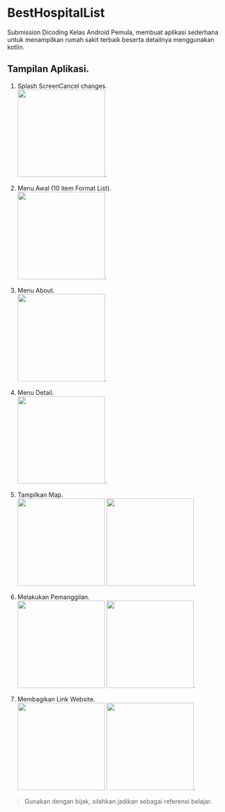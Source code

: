 # BestHospitalList
Submission Dicoding Kelas Android Pemula, membuat aplikasi sederhana untuk menampilkan rumah sakit terbaik beserta detailnya menggunakan kotlin. 

## Tampilan Aplikasi. 
1. Splash ScreenCancel changes.  
    <img width="200" src="https://user-images.githubusercontent.com/65103585/118408238-44888480-b6b7-11eb-96cd-9add089cc4c3.jpeg">. 

2. Menu Awal (10 item Format List).  
    <img width="200" src="https://user-images.githubusercontent.com/65103585/118408264-67b33400-b6b7-11eb-9ea2-928ee3a70468.jpeg">. 
3. Menu About.  
    <img width="200" src="https://user-images.githubusercontent.com/65103585/118408291-8a454d00-b6b7-11eb-9a42-4ee5f09efb67.jpeg">. 
4. Menu Detail.  
    <img width="200" src="https://user-images.githubusercontent.com/65103585/118408297-93361e80-b6b7-11eb-9e59-ddc10fe79bf8.jpeg">. 
6. Tampilkan Map.  
    <img width="200" src="https://user-images.githubusercontent.com/65103585/118408334-c11b6300-b6b7-11eb-9fa7-bebd50584bce.jpeg">
    <img width="200" src="https://user-images.githubusercontent.com/65103585/118408342-c678ad80-b6b7-11eb-8128-2e45f9fdec1e.jpeg">. 
6. Melakukan Pemanggilan.  
    <img width="200" src="https://user-images.githubusercontent.com/65103585/118408362-de503180-b6b7-11eb-8cbc-a4c4aa1c5bd2.jpeg">
    <img width="200" src="https://user-images.githubusercontent.com/65103585/118408366-e27c4f00-b6b7-11eb-8c57-2551a25f56d6.jpeg">. 
7. Membagikan Link Website.  
    <img width="200" src="https://user-images.githubusercontent.com/65103585/118408386-ffb11d80-b6b7-11eb-9de8-498ee9e37bf0.jpeg">
    <img width="200" src="https://user-images.githubusercontent.com/65103585/118408388-02137780-b6b8-11eb-8cdf-6aad30b9d19d.jpeg">. 

> Gunakan dengan bijak, silahkan jadikan sebagai referensi belajar.
